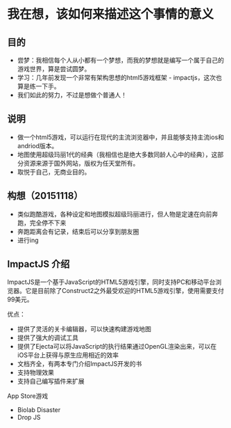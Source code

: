 # 我在想，该如何来描述这个事情的意义

## 目的
- 尝梦：我相信每个人从小都有一个梦想，而我的梦想就是编写一个属于自己的游戏世界，算是尝试圆梦。
- 学习：几年前发现一个非常有架构思想的html5游戏框架 - impactjs，这次也算是练一下手。
- 我们如此的努力，不过是想做个普通人！

## 说明
- 做一个html5游戏，可以运行在现代的主流浏览器中，并且能够支持主流ios和andriod版本。
- 地图使用超级玛丽1代的经典（我相信也是绝大多数同龄人心中的经典），这部分资源来源于国外网站，版权为任天堂所有。
- 取悦于自己，无商业目的。

## 构想（20151118）
- 类似跑酷游戏，各种设定和地图模拟超级玛丽进行，但人物是定速在向前奔跑，完全停不下来
- 奔跑距离会有记录，结束后可以分享到朋友圈
- 进行ing




## ImpactJS 介绍
ImpactJS是一个基于JavaScript的HTML5游戏引擎，同时支持PC和移动平台浏览器。它是目前除了Construct2之外最受欢迎的HTML5游戏引擎，使用需要支付99美元。

优点：
- 提供了灵活的关卡编辑器，可以快速构建游戏地图
- 提供了强大的调试工具
- 提供了Ejecta可以将JavaScript的执行结果通过OpenGL渲染出来，可以在iOS平台上获得与原生应用相近的效率
- 文档齐全，有两本专门介绍ImpactJS开发的书
- 支持物理效果
- 支持自己编写插件来扩展

App Store游戏
- Biolab Disaster
- Drop JS  


